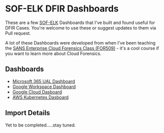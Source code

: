 # SOF-ELK DFIR Dashboards

These are a few [SOF-ELK](https://github.com/philhagen/sof-elk) Dashboards that I've built and found useful for DFIR Cases. You're welcome to use these or suggest updates to them via Pull request.

A lot of these Dashboards were developed from when I've been teaching the [SANS Enterprise Cloud Forensics Class (FOR509)](https://sans.org/for509) - it's a cool course if you want to learn more about Cloud Forensics.

## Dashboards

* [Microsoft 365 UAL Dashboard](/dashboards/M365%20UAL%20Dashboard.ndjson)
* [Google Workspace Dashboard](/dashboards/GWS%20Dashboard.ndjson)
* [Google Cloud Dasboard](/dashboards/Google%20Cloud%20Dashboard.ndjson)
* [AWS Kubernetes Dasboard](/dashboards/AWS%20K8%20Dashboard.ndjson)

## Import Details

Yet to be completed.....stay tuned.

